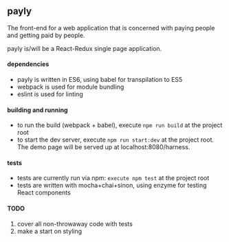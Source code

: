 ## payly

The front-end for a web application that is concerned with paying people and getting paid by people.

payly is/will be a React-Redux single page application.

#### dependencies
- payly is written in ES6, using babel for transpilation to ES5
- webpack is used for module bundling
- eslint is used for linting

#### building and running
- to run the build (webpack + babel), execute `npm run build` at the project root
- to start the dev server, execute `npm run start:dev` at the project root. The demo page will be served up at localhost:8080/harness.

#### tests
- tests are currently run via npm: `execute npm test` at the project root
- tests are written with mocha+chai+sinon, using enzyme for testing React components

#### TODO
1. cover all non-throwaway code with tests
2. make a start on styling